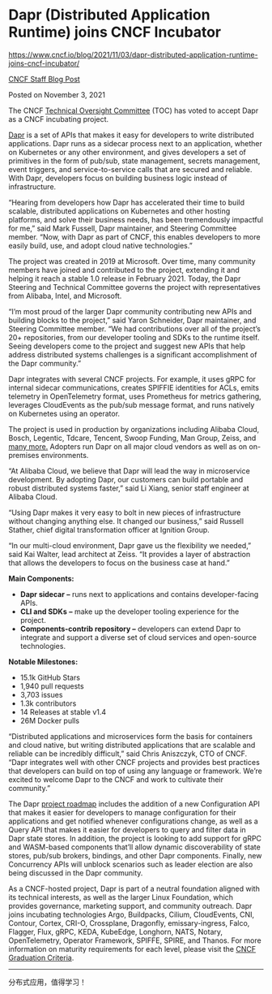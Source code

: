 # Dapr (Distributed Application Runtime) joins CNCF Incubator	

https://www.cncf.io/blog/2021/11/03/dapr-distributed-application-runtime-joins-cncf-incubator/



[CNCF 				Staff				Blog Post](https://www.cncf.io/lf-author-category/staff/)

Posted on 			November 3, 2021			 					 					

The CNCF [Technical Oversight Committee](https://github.com/cncf/toc) (TOC) has voted to accept Dapr as a CNCF incubating project. 

[Dapr](https://dapr.io/) is a set of APIs that makes it  easy for developers to write distributed applications. Dapr runs as a  sidecar process next to an application, whether on Kubernetes or any  other environment, and gives developers a set of primitives in the form  of pub/sub, state management, secrets management, event triggers, and  service-to-service calls that are secured and reliable. With Dapr,  developers focus on building business logic instead of infrastructure.

“Hearing from developers how Dapr has accelerated their time to build scalable, distributed applications on Kubernetes and other hosting  platforms, and solve their business needs, has been tremendously  impactful for me,” said Mark Fussell, Dapr maintainer, and Steering  Committee member. “Now, with Dapr as part of CNCF, this enables  developers to more easily build, use, and adopt cloud native  technologies.”

The project was created in 2019 at Microsoft. Over time, many  community members have joined and contributed to the project, extending  it and helping it reach a stable 1.0 release in February 2021. Today,  the Dapr Steering and Technical Committee governs the project with  representatives from Alibaba, Intel, and Microsoft.

“I’m most proud of the larger Dapr community contributing new APIs  and building blocks to the project,” said Yaron Schneider, Dapr  maintainer, and Steering Committee member. “We had contributions over  all of the project’s 20+ repositories, from our developer tooling and  SDKs to the runtime itself. Seeing developers come to the project and  suggest new APIs that help address distributed systems challenges is a  significant accomplishment of the Dapr community.”

Dapr integrates with several CNCF projects. For example, it uses gRPC for internal sidecar communications, creates SPIFFIE identities for ACLs, emits telemetry in OpenTelemetry format,  uses Prometheus for metrics gathering, leverages CloudEvents as the  pub/sub message format, and runs natively on Kubernetes using an  operator.

The project is used in production by organizations including Alibaba  Cloud, Bosch, Legentic, Tdcare, Tencent, Swoop Funding, Man Group,  Zeiss, and [many more.](https://github.com/dapr/community/blob/master/ADOPTERS.md) Adopters run Dapr on all major cloud vendors as well as on on-premises environments.

“At Alibaba Cloud, we believe that Dapr will lead the way in  microservice development. By adopting Dapr, our customers can build  portable and robust distributed systems faster,” said Li Xiang, senior  staff engineer at Alibaba Cloud.

“Using Dapr makes it very easy to bolt in new pieces of  infrastructure without changing anything else. It changed our business,” said Russell Stather, chief digital transformation officer at Ignition  Group.

“In our multi-cloud environment, Dapr gave us the flexibility we  needed,” said Kai Walter, lead architect at Zeiss. “It provides a layer  of abstraction that allows the developers to focus on the business case  at hand.” 

**Main Components:**

- **Dapr sidecar** **–** runs next to applications and contains developer-facing APIs. 
- **CLI and SDKs** **–** make up the developer tooling experience for the project. 
- **Components-contrib repository –** developers can extend Dapr to integrate and support a diverse set of cloud services and open-source technologies.

**Notable Milestones:**

- 15.1k GitHub Stars 
- 1,940 pull requests 
- 3,703 issues
- 1.3k contributors
- 14 Releases at stable v1.4
- 26M Docker pulls

“Distributed applications and microservices form the basis for  containers and cloud native, but writing distributed applications that  are scalable and reliable can be incredibly difficult,” said Chris  Aniszczyk, CTO of CNCF. “Dapr integrates well with other CNCF projects  and provides best practices that developers can build on top of using  any language or framework. We’re excited to welcome Dapr to the CNCF and work to cultivate their community.” 

The Dapr [project roadmap](https://github.com/dapr/dapr/issues/3335) includes the addition of a new Configuration API that makes it easier  for developers to manage configuration for their applications and get  notified whenever configurations change, as well as a Query API that  makes it easier for developers to query and filter data in Dapr state  stores. In addition, the project is looking to add support for gRPC and  WASM-based components that’ll allow dynamic discoverability of state  stores, pub/sub brokers, bindings, and other Dapr components. Finally,  new Concurrency APIs will unblock scenarios such as leader election are  also being discussed in the Dapr community.

As a CNCF-hosted project, Dapr is part of a neutral foundation  aligned with its technical interests, as well as the larger Linux  Foundation, which provides governance, marketing support, and community  outreach. Dapr joins incubating technologies Argo, Buildpacks, Cilium,  CloudEvents, CNI, Contour, Cortex, CRI-O, Crossplane, Dragonfly,  emissary-ingress, Falco, Flagger, Flux, gRPC, KEDA, KubeEdge, Longhorn,  NATS, Notary, OpenTelemetry, Operator Framework, SPIFFE, SPIRE, and  Thanos. For more information on maturity requirements for each level,  please visit the [CNCF Graduation Criteria](https://github.com/cncf/toc/blob/master/process/graduation_criteria.adoc).



------

分布式应用，值得学习！





